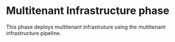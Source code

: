 # Multitenant Infrastructure phase
This phase deploys multitenant infrastruture using the multitenant infrastructure pipeline.
